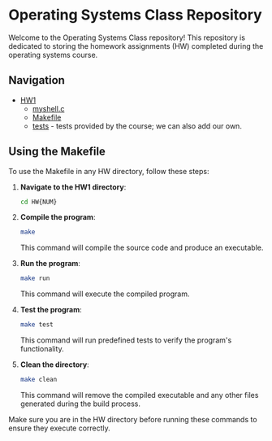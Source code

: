 # Operating Systems Class Repository

Welcome to the Operating Systems Class repository! This repository is dedicated to storing the homework assignments (HW) completed during the operating systems course.

## Navigation

-   [HW1](HW1/)
    -   [myshell.c](HW1/myshell.c)
    -   [Makefile](HW1/Makefile)
    -   [tests](HW1/tests/) - tests provided by the course; we can also add our own.

## Using the Makefile

To use the Makefile in any HW directory, follow these steps:

1. **Navigate to the HW1 directory**:

    ```sh
    cd HW{NUM}
    ```

2. **Compile the program**:

    ```sh
    make
    ```

    This command will compile the source code and produce an executable.

3. **Run the program**:

    ```sh
    make run
    ```

    This command will execute the compiled program.

4. **Test the program**:

    ```sh
    make test
    ```

    This command will run predefined tests to verify the program's functionality.

5. **Clean the directory**:
    ```sh
    make clean
    ```
    This command will remove the compiled executable and any other files generated during the build process.

Make sure you are in the HW directory before running these commands to ensure they execute correctly.
